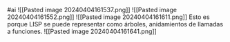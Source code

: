 #ai 
![[Pasted image 20240404161537.png]]
![[Pasted image 20240404161552.png]]
![[Pasted image 20240404161611.png]]
Esto es porque LISP se puede representar como árboles, anidamientos de llamadas a funciones.
![[Pasted image 20240404161641.png]]